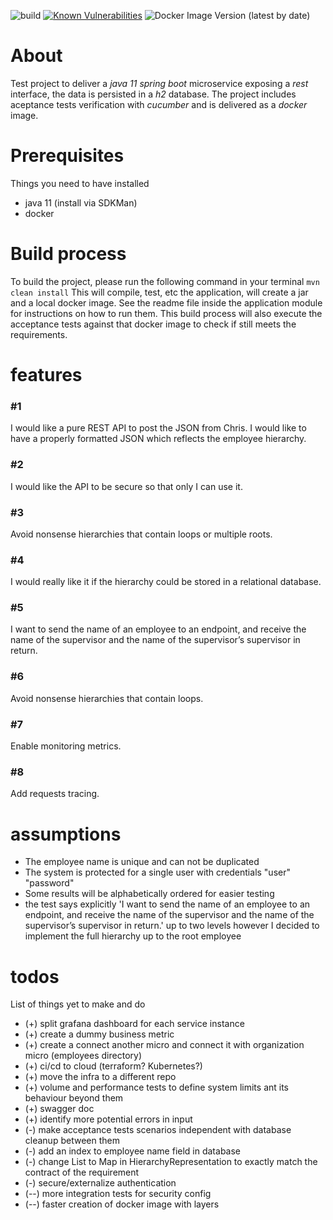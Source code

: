 ![build](https://github.com/vcosqui/organization-test/workflows/build/badge.svg?branch=master)
[![Known Vulnerabilities](https://snyk.io/test/github/vcosqui/organization-test/badge.svg)](https://snyk.io/test/github/vcosqui/organization-test)
![Docker Image Version (latest by date)](https://img.shields.io/docker/v/vcosqui/organization-app)

# About
Test project to deliver a *java 11* *spring boot* microservice exposing a *rest* interface, the data is persisted in a *h2* database.
The project includes aceptance tests verification with *cucumber* and is delivered as a *docker* image.

# Prerequisites
Things you need to have installed
* java 11 (install via SDKMan)
* docker

# Build process
To build the project, please run the following command in your terminal
```mvn clean install```
This will compile, test, etc the application, will create a jar and a local docker image.
See the readme file inside the application module for instructions on how to run them.
This build process will also execute the acceptance tests against that docker image to check if still meets the requirements.

# features
### \#1 
I would like a pure REST API to post the JSON from Chris. I would like to have a properly formatted JSON which reflects the employee hierarchy.
### \#2 
I would like the API to be secure so that only I can use it.
### \#3 
Avoid nonsense hierarchies that contain loops or multiple roots.
### \#4 
I would really like it if the hierarchy could be stored in a relational database.
### \#5 
I want to send the name of an employee to an endpoint, and receive the name of the supervisor and the name of the supervisor’s supervisor in return.
### \#6 
Avoid nonsense hierarchies that contain loops.
### \#7 
Enable monitoring metrics.
### \#8
Add requests tracing.

# assumptions
* The employee name is unique and can not be duplicated
* The system is protected for a single user with credentials "user" "password"
* Some results will be alphabetically ordered for easier testing
* the test says explicitly 'I want to send the name of an employee to an endpoint, and receive the name of the supervisor and the name of the supervisor’s supervisor in return.' up to two levels however I decided to implement the full hierarchy up to the root employee

# todos
List of things yet to make and do
* (+) split grafana dashboard for each service instance
* (+) create a dummy business metric
* (+) create a connect another micro and connect it with organization micro (employees directory)
* (+) ci/cd to cloud (terraform? Kubernetes?)
* (+) move the infra to a different repo 
* (+) volume and performance tests to define system limits ant its behaviour beyond them
* (+) swagger doc
* (+) identify more potential errors in input
* (-) make acceptance tests scenarios independent with database cleanup between them
* (-) add an index to employee name field in database
* (-) change List to Map in HierarchyRepresentation to exactly match the contract of the requirement
* (-) secure/externalize authentication
* (--) more integration tests for security config
* (--) faster creation of docker image with layers
